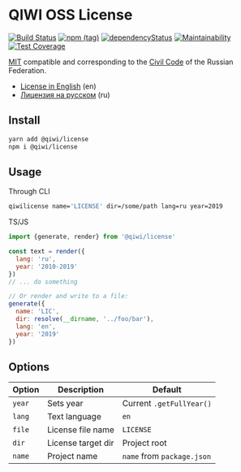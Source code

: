 # QIWI OSS License
[![Build Status](https://travis-ci.com/qiwi/license.svg?branch=master)](https://travis-ci.com/qiwi/license)
[![npm (tag)](https://img.shields.io/npm/v/@qiwi/license/latest.svg)](https://www.npmjs.com/package/@qiwi/license)
[![dependencyStatus](https://img.shields.io/david/qiwi/license.svg?maxAge=300)](https://david-dm.org/qiwi/license)
[![Maintainability](https://api.codeclimate.com/v1/badges/cae4d8e55c58e5cbc4b6/maintainability)](https://codeclimate.com/github/qiwi/license/maintainability)
[![Test Coverage](https://api.codeclimate.com/v1/badges/cae4d8e55c58e5cbc4b6/test_coverage)](https://codeclimate.com/github/qiwi/license/test_coverage)

[MIT](https://en.wikipedia.org/wiki/MIT_License) compatible and corresponding to the [Civil Code](https://en.wikipedia.org/wiki/Civil_Code_of_Russia) of the Russian Federation. 

* [License in English](./src/main/tpl/license_en.tpl) (en)
* [Лицензия на русском](./src/main/tpl/license_ru.tpl) (ru)

## Install
```bash
yarn add @qiwi/license
npm i @qiwi/license
```

## Usage
Through CLI
```bash
qiwilicense name='LICENSE' dir=/some/path lang=ru year=2019
```

TS/JS
```javascript
import {generate, render} from '@qiwi/license'

const text = render({
  lang: 'ru',
  year: '2010-2019'
})
// ... do something

// Or render and write to a file:
generate({
  name: 'LIC',
  dir: resolve(__dirname, '../foo/bar'),
  lang: 'en',
  year: '2019'
})
```

## Options
| Option       | Description | Default |
|--------------|-------------|---------|
| `year`       | Sets year | Current `.getFullYear()` |
| `lang`       | Text language | `en` |
| `file`       | License file name | `LICENSE` |
| `dir`        | License target dir | Project root |
| `name`       | Project name | `name` from `package.json` |
